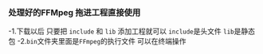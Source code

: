 
### 处理好的FFMpeg 拖进工程直接使用
-1.下载以后 只要把 `include` 和 `lib` 添加工程就可以  `include`是头文件 `lib`是静态包 
-2.`bin`文件夹里面是`FFmpeg`的执行文件 可以在终端操作      
 

        